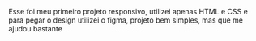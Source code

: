 Esse foi meu primeiro projeto responsivo, utilizei apenas HTML e CSS e para pegar o design utilizei o figma, projeto bem simples, mas que me ajudou bastante
